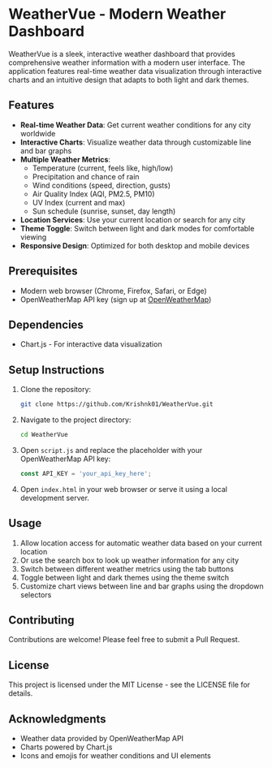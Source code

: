 # WeatherVue - Modern Weather Dashboard

WeatherVue is a sleek, interactive weather dashboard that provides comprehensive weather information with a modern user interface. The application features real-time weather data visualization through interactive charts and an intuitive design that adapts to both light and dark themes.

## Features

- **Real-time Weather Data**: Get current weather conditions for any city worldwide
- **Interactive Charts**: Visualize weather data through customizable line and bar graphs
- **Multiple Weather Metrics**:
  - Temperature (current, feels like, high/low)
  - Precipitation and chance of rain
  - Wind conditions (speed, direction, gusts)
  - Air Quality Index (AQI, PM2.5, PM10)
  - UV Index (current and max)
  - Sun schedule (sunrise, sunset, day length)
- **Location Services**: Use your current location or search for any city
- **Theme Toggle**: Switch between light and dark modes for comfortable viewing
- **Responsive Design**: Optimized for both desktop and mobile devices

## Prerequisites

- Modern web browser (Chrome, Firefox, Safari, or Edge)
- OpenWeatherMap API key (sign up at [OpenWeatherMap](https://openweathermap.org/api))

## Dependencies

- Chart.js - For interactive data visualization

## Setup Instructions

1. Clone the repository:
   ```bash
   git clone https://github.com/Krishnk01/WeatherVue.git
   ```

2. Navigate to the project directory:
   ```bash
   cd WeatherVue
   ```

3. Open `script.js` and replace the placeholder with your OpenWeatherMap API key:
   ```javascript
   const API_KEY = 'your_api_key_here';
   ```

4. Open `index.html` in your web browser or serve it using a local development server.

## Usage

1. Allow location access for automatic weather data based on your current location
2. Or use the search box to look up weather information for any city
3. Switch between different weather metrics using the tab buttons
4. Toggle between light and dark themes using the theme switch
5. Customize chart views between line and bar graphs using the dropdown selectors

## Contributing

Contributions are welcome! Please feel free to submit a Pull Request.

## License

This project is licensed under the MIT License - see the LICENSE file for details.

## Acknowledgments

- Weather data provided by OpenWeatherMap API
- Charts powered by Chart.js
- Icons and emojis for weather conditions and UI elements
